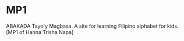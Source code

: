 # MP1
ABAKADA Tayo'y Magbasa. A site for learning Filipino alphabet for kids. [MP1 of Hanna Trisha Napa]
